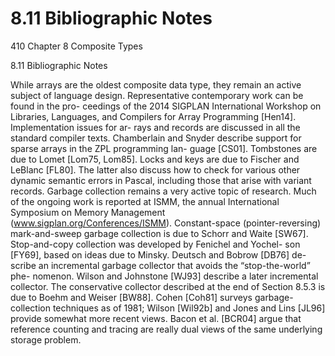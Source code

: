 # 8.11 Bibliographic Notes

410 Chapter 8 Composite Types

8.11 Bibliographic Notes

While arrays are the oldest composite data type, they remain an active subject of language design. Representative contemporary work can be found in the pro- ceedings of the 2014 SIGPLAN International Workshop on Libraries, Languages, and Compilers for Array Programming [Hen14]. Implementation issues for ar- rays and records are discussed in all the standard compiler texts. Chamberlain and Snyder describe support for sparse arrays in the ZPL programming lan- guage [CS01]. Tombstones are due to Lomet [Lom75, Lom85]. Locks and keys are due to Fischer and LeBlanc [FL80]. The latter also discuss how to check for various other dynamic semantic errors in Pascal, including those that arise with variant records. Garbage collection remains a very active topic of research. Much of the ongoing work is reported at ISMM, the annual International Symposium on Memory Management (www.sigplan.org/Conferences/ISMM). Constant-space (pointer-reversing) mark-and-sweep garbage collection is due to Schorr and Waite [SW67]. Stop-and-copy collection was developed by Fenichel and Yochel- son [FY69], based on ideas due to Minsky. Deutsch and Bobrow [DB76] de- scribe an incremental garbage collector that avoids the “stop-the-world” phe- nomenon. Wilson and Johnstone [WJ93] describe a later incremental collector. The conservative collector described at the end of Section 8.5.3 is due to Boehm and Weiser [BW88]. Cohen [Coh81] surveys garbage-collection techniques as of 1981; Wilson [Wil92b] and Jones and Lins [JL96] provide somewhat more recent views. Bacon et al. [BCR04] argue that reference counting and tracing are really dual views of the same underlying storage problem.

